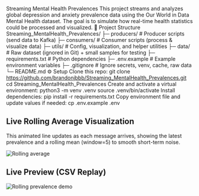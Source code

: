 Streaming Mental Health Prevalences
This project streams and analyzes global depression and anxiety prevalence data using the Our World in Data Mental Health dataset.
The goal is to simulate how real-time health statistics could be processed and visualized.
📂 Project Structure
Streaming_MentalHealth_Prevalences/
├─ producers/        # Producer scripts (send data to Kafka)
├─ consumers/        # Consumer scripts (process & visualize data)
├─ utils/            # Config, visualization, and helper utilities
├─ data/             # Raw dataset (ignored in Git) + small samples for testing
├─ requirements.txt  # Python dependencies
├─ .env.example      # Example environment variables
├─ .gitignore        # Ignore secrets, venv, cache, raw data
└─ README.md
⚙️ Setup
Clone this repo:
git clone https://github.com/brandonjbbb/Streaming_MentalHealth_Prevalences.git
cd Streaming_MentalHealth_Prevalences
Create and activate a virtual environment:
python3 -m venv .venv
source .venv/bin/activate
Install dependencies:
pip install -r requirements.txt
Copy environment file and update values if needed:
cp .env.example .env
## Live Rolling Average Visualization
This animated line updates as each message arrives, showing the latest prevalence and a rolling mean (window=5) to smooth short-term noise.

![Rolling average](images/rolling_avg.png)
## Live Preview (CSV Replay)
![Rolling prevalence demo](images/demo.gif)

